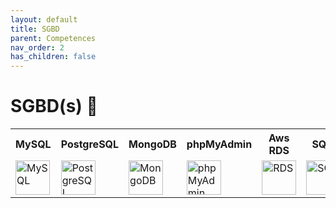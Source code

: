 ```yaml
---
layout: default
title: SGBD
parent: Competences
nav_order: 2
has_children: false
---
```


# SGBD(s) 💾
<table>
    <tr>
        <th>MySQL</th>
        <th>PostgreSQL</th>
        <th>MongoDB</th>
        <th>phpMyAdmin</th>
        <th>Aws RDS</th>
        <th>SQLite</th>
    </tr>
    <tr>
        <td><img src="https://upload.wikimedia.org/wikipedia/fr/thumb/6/62/MySQL.svg/1280px-MySQL.svg.png" title="MySQL" alt="MySQL" width="55" height="55"/></td>
        <td><img src="https://upload.wikimedia.org/wikipedia/commons/thumb/2/29/Postgresql_elephant.svg/1985px-Postgresql_elephant.svg.png" title="PostgreSQL" alt="PostgreSQL" width="55" height="55"/></td>
        <td><img src="https://www.svgrepo.com/show/331488/mongodb.svg" title="MongoDB" alt="MongoDB" width="55" height="55"/></td>
        <td><img src="https://upload.wikimedia.org/wikipedia/commons/thumb/4/4f/PhpMyAdmin_logo.svg/2560px-PhpMyAdmin_logo.svg.png" title="phpMyAdmin" alt="phpMyAdmin" width="55" height="55"/></td>
        <td><img src="https://cdn.worldvectorlogo.com/logos/aws-rds.svg" title="RDS" alt="RDS" width="55" height="55"/></td>
        <td><img src="https://upload.wikimedia.org/wikipedia/commons/thumb/3/38/SQLite370.svg/2560px-SQLite370.svg.png" title="SQLite" alt="SQLite" width="70" height="55"/></td>
    </tr>
</table>
